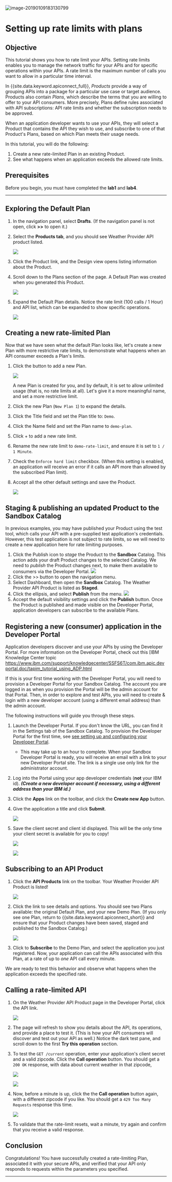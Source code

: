 ![image-20190109183130799](images/image-20190109183130799-7055090.png)

# Setting up rate limits with plans



## Objective
This tutorial shows you how to rate limit your APIs. Setting rate limits enables you to manage the network traffic for your
APIs and for specific operations within your APIs. A rate limit is the maximum number of calls you want to allow in a particular time interval.

In {{site.data.keyword.apiconnect_full}}, *Products* provide a way of grouping APIs into a package for a particular use case or target audience. Products also contain *Plans*, which describe the terms that you are willing to offer to your API consumers. More precisely, Plans define rules associated with API subscriptions: API rate limits and whether the subscription needs to be approved.

When an application developer wants to use your APIs, they will select a Product that contains the API they wish to use, and subscribe to one of that Product's Plans, based on which Plan meets their usage needs.

In this tutorial, you will do the following:
1. Create a new rate-limited Plan in an existing Product.
2. See what happens when an application exceeds the allowed rate limits.


## Prerequisites
Before you begin, you must have completed the **lab1** and **lab4**.



---


## Exploring the Default Plan
1. In the navigation panel, select **Drafts**. (If the navigation panel is not open, click **>>** to open it.)
2. Select the **Products tab**, and you should see Weather Provider API product listed.

   ![](./images/draftproducts.png)      

3. Click the Product link, and the Design view opens listing information about the Product.
4. Scroll down to the Plans section of the page. A Default Plan was created when you generated this Product. 

   ![](./images/defaultplanlist.png)    
5. Expand the Default Plan details. Notice the rate limit (100 calls / 1 Hour) and API list, which can be expanded to show specific operations.

   ![](./images/defaultplandetails.png) 

## Creating a new rate-limited Plan

Now that we have seen what the default Plan looks like, let's create a new Plan with more restrictive rate limits, to demonstrate what happens when an API consumer exceeds a Plan's limits. 
1. Click the button to add a new Plan.

    ![](./images/newplanbutton.png) 
    
    A new Plan is created for you, and by default, it is set to allow unlimited usage (that is, no rate limits at all). Let's give it a more meaningful name, and set a more restrictive limit. 
2. Click the new Plan (`New Plan 1`) to expand the details.
3. Click the Title field and set the Plan title to: `Demo`.
4. Click the Name field and set the Plan name to `demo-plan`.
5. Click + to add a new rate limit.
6. Rename the new rate limit to `demo-rate-limit`, and ensure it is set to `1 / 1 Minute`.
7. Check the `Enforce hard limit` checkbox. (When this setting is enabled, an application will receive an error if it calls an API more than allowed by the subscribed Plan limit).
8. Accept all the other default settings and save the Product.

   ![](./images/demoplan.png) 


## Staging & publishing an updated Product to the Sandbox Catalog

In previous examples, you may have published your Product using the test tool, which calls your API with a pre-supplied test application's credentials. However, this test application is not subject to rate limits, so we will need to create a new application here for rate limiting purposes. 

1. Click the Publish icon to *stage* the Product to the **Sandbox** Catalog. This action adds your draft Product changes to the selected Catalog. We need to *publish* the Product changes next, to make them available to consumers via the Developer Portal.
   ![](./images/stageproduct.png) 
2. Click the >> button to open the navigation menu.
3. Select Dashboard, then open the **Sandbox** Catalog. The Weather Provider API Product is listed as **Staged**.
4. Click the ellipsis, and select **Publish** from the menu.
   ![](./images/publish.png) 
5. Accept the default visibility settings and click the **Publish** button. Once the Product is published and made visible on the Developer Portal, application developers can subscribe to the available Plans.


## Registering a new (consumer) application in the Developer Portal
Application developers discover and use your APIs by using the Developer Portal. For more information on the Developer Portal, check out this [IBM Knowledge Center topic https://www.ibm.com/support/knowledgecenter/SSFS6T/com.ibm.apic.devportal.doc/tapim_tutorial_using_ADP.html

If this is your first time working with the Developer Portal, you will need to provision a Developer Portal for your Sandbox Catalog. The account you are logged in as when you provision the Portal will be the admin account for that Portal. Then, in order to explore and test APIs, you will need to create & login with a new developer account (using a different email address) than the admin account.

The following instructions will guide you through these steps.

1. Launch the Developer Portal. If you don't know the URL, you can find it in the Settings tab of the Sandbox Catalog. To provision the Developer Portal for the first time, see [see setting up and configuring your Developer Portal](tut_config_dev_portal.html).
    - This may take up to an hour to complete. When your Sandbox Developer Portal is ready, you will receive an email
with a link to your new Developer Portal site. The link is a single use only link for the administrator account.
2. Log into the Portal using your app developer credentials (**not** your IBM id). ***(Create a new developer account if necessary, using a different address than your IBM id.)***
3. Click the **Apps** link on the toolbar, and click the **Create new App** button.

4. Give the application a title and click **Submit**.

   ![](./images/mymobileapp.png)
5. Save the client secret and client id displayed. This will be the only time your client secret is available for you to copy!

   ![](./images/clientidandsecret.png)
   
   ![](./images/clientsecret.png)



## Subscribing to an API Product

1. Click the **API Products** link on the toolbar. Your Weather Provider API Product is listed! 

   ![](./images/apiproducts.png)
2. Click the link to see details and options. You should see two Plans available: the original Default Plan, and your new Demo Plan. (If you only see one Plan, return to {{site.data.keyword.apiconnect_short}} and ensure that your Product changes have been saved, staged and published to the Sandbox Catalog.) 

   ![](./images/plans.png)
3. Click to **Subscribe** to the Demo Plan, and select the application you just registered. Now, your application can call the APIs associated with this Plan, at a rate of up to *one* API call every minute. 

We are ready to test this behavior and observe what happens when the application exceeds the specified rate.

## Calling a rate-limited API

1. On the Weather Provider API Product page in the Developer Portal, click the API link.

   ![](./images/weatherproviderapi.png)
2. The page will refresh to show you details about the API, its operations, and provide a place to test it. (This is how your API consumers will discover and test out your API as well.) Notice the dark test pane, and scroll down to the first **Try this operation** section.

3. To test the `GET /current` operation, enter your application's client secret and a valid zipcode. Click the **Call operation** button. You should get a `200 OK` response, with data about current weather in that zipcode, 

   ![](./images/trythisop-1.png)

   ![](./images/response-1.png)

4. Now, before a minute is up, click the the **Call operation** button again, with a different zipcode if you like. You should get a `429 Too Many Requests` response this time.

   ![](./images/response-2.png)

5. To validate that the rate-limit resets, wait a minute, try again and confirm that you receive a valid response.


## Conclusion

Congratulations! You have successfully created a rate-limiting Plan, associated it with your secure APIs, and verified that your API only responds to requests within the parameters you specified.

---

